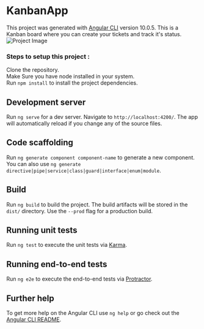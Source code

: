 # KanbanApp

This project was generated with [Angular CLI](https://github.com/angular/angular-cli) version 10.0.5.
This is a Kanban board where you can create your tickets and track it's status.
![Project Image](https://github.com/Bhuvan-Arora/Kanban-app/src/assets/images/kanban-app.png?raw=true)

### Steps to setup this project :

Clone the repository.\
Make Sure you have node installed in your system.\
Run `npm install` to install the project dependencies.

## Development server

Run `ng serve` for a dev server. Navigate to `http://localhost:4200/`. The app will automatically reload if you change any of the source files.

## Code scaffolding

Run `ng generate component component-name` to generate a new component. You can also use `ng generate directive|pipe|service|class|guard|interface|enum|module`.

## Build

Run `ng build` to build the project. The build artifacts will be stored in the `dist/` directory. Use the `--prod` flag for a production build.

## Running unit tests

Run `ng test` to execute the unit tests via [Karma](https://karma-runner.github.io).

## Running end-to-end tests

Run `ng e2e` to execute the end-to-end tests via [Protractor](http://www.protractortest.org/).

## Further help

To get more help on the Angular CLI use `ng help` or go check out the [Angular CLI README](https://github.com/angular/angular-cli/blob/master/README.md).
